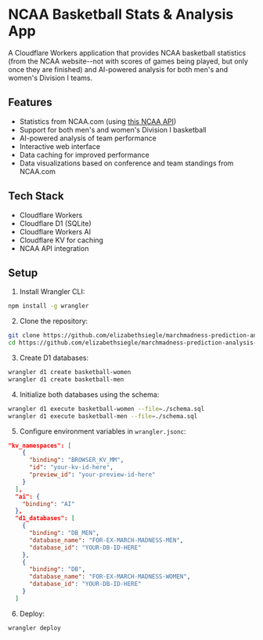 # NCAA Basketball Stats & Analysis App

A Cloudflare Workers application that provides NCAA basketball statistics (from the NCAA website--not with scores of games being played, but only once they are finished) and AI-powered analysis for both men's and women's Division I teams.

## Features

- Statistics from NCAA.com (using [this NCAA API](https://github.com/henrygd/ncaa-api))
- Support for both men's and women's Division I basketball
- AI-powered analysis of team performance
- Interactive web interface
- Data caching for improved performance
- Data visualizations based on conference and team standings from NCAA.com

## Tech Stack

- Cloudflare Workers
- Cloudflare D1 (SQLite)
- Cloudflare Workers AI
- Cloudflare KV for caching
- NCAA API integration

## Setup

1. Install Wrangler CLI:
```bash
npm install -g wrangler
```

2. Clone the repository:
```bash
git clone https://github.com/elizabethsiegle/marchmadness-prediction-analysis-worker
cd https://github.com/elizabethsiegle/marchmadness-prediction-analysis-worker
```

3. Create D1 databases:
```bash
wrangler d1 create basketball-women
wrangler d1 create basketball-men
```

4. Initialize both databases using the schema:
```bash
wrangler d1 execute basketball-women --file=./schema.sql
wrangler d1 execute basketball-men --file=./schema.sql
```

5. Configure environment variables in `wrangler.jsonc`:
```json
"kv_namespaces": [
    {
      "binding": "BROWSER_KV_MM",
      "id": "your-kv-id-here",
      "preview_id": "your-preview-id-here"
    }
  ],
  "ai": {
    "binding": "AI"
  },
  "d1_databases": [
    {
      "binding": "DB_MEN",
      "database_name": "FOR-EX-MARCH-MADNESS-MEN",
      "database_id": "YOUR-DB-ID-HERE"
    },
    {
      "binding": "DB",
      "database_name": "FOR-EX-MARCH-MADNESS-WOMEN",
      "database_id": "YOUR-DB-ID-HERE"
    }
  ]
```

6. Deploy:
```bash
wrangler deploy
```
